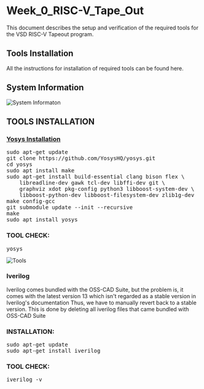 # Week_0_RISC-V_Tape_Out
This document describes the setup and verification of the required tools for the VSD RISC-V Tapeout program.
## Tools Installation
All the instructions for installation of required tools can be found here.
## System Information
![System Informaton](https://github.com/Rahul-Sivesh-11/Week_0_RISC-V_Tape_Out/blob/main/Images/Screenshot%20from%202025-09-19%2022-54-15.png)
## TOOLS INSTALLATION
### <ins>Yosys Installation</ins>
<pre>sudo apt-get update
git clone https://github.com/YosysHQ/yosys.git
cd yosys
sudo apt install make
sudo apt-get install build-essential clang bison flex \
    libreadline-dev gawk tcl-dev libffi-dev git \
    graphviz xdot pkg-config python3 libboost-system-dev \
    libboost-python-dev libboost-filesystem-dev zlib1g-dev
make config-gcc
git submodule update --init --recursive
make
sudo apt install yosys</pre>
### TOOL CHECK:
<pre>yosys</pre>
![Tools](https://github.com/Rahul-Sivesh-11/Week_0_RISC-V_Tape_Out/blob/main/Images/Screenshot%20from%202025-09-19%2021-51-36.png)
###  Iverilog
Iverilog comes bundled with the OSS-CAD Suite, but the problem is, it comes with the latest version 13 which isn't regarded as a stable version in Iverilog's documentation Thus, we have to manually revert back to a stable version. This is done by deleting all iverilog files that came bundled with OSS-CAD Suite 
### INSTALLATION:
<pre>sudo apt-get update
sudo apt-get install iverilog</pre>
### TOOL CHECK:
<pre>iverilog -v</pre>

